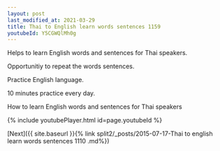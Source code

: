 ```yaml
---
layout: post
last_modified_at: 2021-03-29
title: Thai to English learn words sentences 1159 
youtubeId: Y5CGWQlMh0g
---
```

 
 
Helps to learn English words and sentences for Thai speakers.

Opportunitiy to repeat the words sentences. 

Practice English language. 
 
10 minutes practice every day. 
 
How to learn English words and sentences for Thai speakers 
 
{% include youtubePlayer.html id=page.youtubeId %}
 
 
[Next]({{ site.baseurl }}{% link  split2/_posts/2015-07-17-Thai to english learn words sentences 1110 .md%})
 
